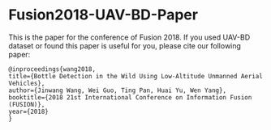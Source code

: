 # Fusion2018-UAV-BD-Paper
This is the paper for the conference of Fusion 2018. If you used UAV-BD dataset or found this paper is useful for you, please cite our following paper:
```
@inproceedings{wang2018,
title={Bottle Detection in the Wild Using Low-Altitude Unmanned Aerial Vehicles},
author={Jinwang Wang, Wei Guo, Ting Pan, Huai Yu, Wen Yang},
booktitle={2018 21st International Conference on Information Fusion (FUSION)},
year={2018}
}
```

